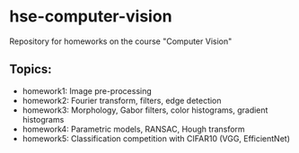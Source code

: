 # hse-computer-vision
Repository for homeworks on the course "Computer Vision"

## Topics:
* homework1: Image pre-processing
* homework2: Fourier transform, filters, edge detection
* homework3: Morphology, Gabor filters, color histograms, gradient histograms
* homework4: Parametric models, RANSAC, Hough transform
* homework5: Classification competition with CIFAR10 (VGG, EfficientNet)
